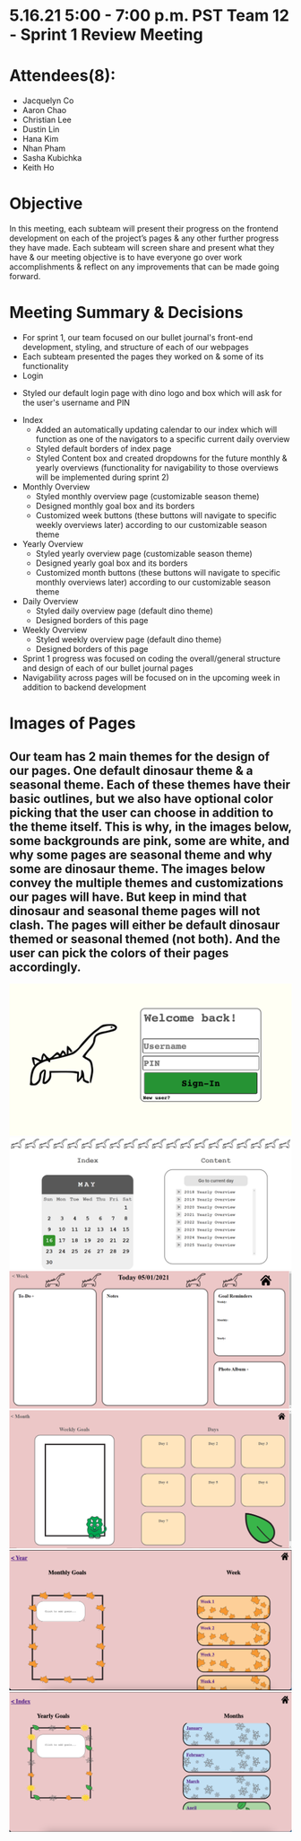 # 5.16.21 5:00 - 7:00 p.m. PST Team 12 - Sprint 1 Review Meeting
# Attendees(8):  
- Jacquelyn Co
- Aaron Chao
- Christian Lee
- Dustin Lin
- Hana Kim
- Nhan Pham
- Sasha Kubichka
- Keith Ho

# Objective
In this meeting, each subteam will present their progress on the frontend development on each of the project’s pages & any other further progress they have made. Each subteam will screen share and present what they have & our meeting objective is to have everyone go over work accomplishments & reflect on any improvements that can be made going forward. 

# Meeting Summary & Decisions
* For sprint 1, our team focused on our bullet journal's front-end development, styling, and structure of each of our webpages
* Each subteam presented the pages they worked on & some of its functionality
* Login
 - Styled our default login page with dino logo and box which will ask for the user's username and PIN
* Index
  - Added an automatically updating calendar to our index which will function as one of the navigators to a specific current daily overview
  - Styled default borders of index page
  - Styled Content box and created dropdowns for the future monthly & yearly overviews (functionality for navigability to those overviews will be implemented during sprint 2)
 *  Monthly Overview
    - Styled monthly overview page (customizable season theme)
    - Designed monthly goal box and its borders
    - Customized week buttons (these buttons will navigate to specific weekly overviews later) according to our customizable season theme
 *  Yearly Overview
    - Styled yearly overview page (customizable season theme)
    - Designed yearly goal box and its borders
    - Customized month buttons (these buttons will navigate to specific monthly overviews later) according to our customizable season theme
 *  Daily Overview
    - Styled daily overview page (default dino theme)
    - Designed borders of this page
 *  Weekly Overview
    - Styled weekly overview page (default dino theme)
    - Designed borders of this page
* Sprint 1 progress was focused on coding the overall/general structure and design of each of our bullet journal pages
* Navigability across pages will be focused on in the upcoming week in addition to backend development

# Images of Pages
## Our team has 2 main themes for the design of our pages. One default dinosaur theme & a seasonal theme. Each of these themes have their basic outlines, but we also have optional color picking that the user can choose in addition to the theme itself. This is why, in the images below, some backgrounds are pink, some are white, and why some pages are seasonal theme and why some are dinosaur theme. The images below convey the multiple themes and customizations our pages will have. But keep in mind that dinosaur and seasonal theme pages will not clash. The pages will either be default dinosaur themed or seasonal themed (not both). And the user can pick the colors of their pages accordingly.   
![](/admin/branding/login.png)  
![](/admin/branding/index.png)  
![](/admin/branding/daily_overview.png)
![](/admin/branding/weekly_overview.png)
![](/admin/branding/monthly_overview.png)  
![](/admin/branding/yearly_overview.png)  
